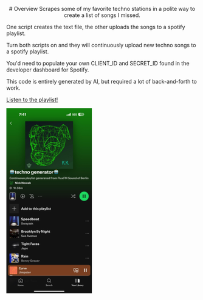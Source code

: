 <p align="center">
  # Overview
  Scrapes some of my favorite techno stations in a polite way to create a list of songs I missed. 
  
  One script creates the text file, the other uploads the songs to a spotify playlist. 
  
  Turn both scripts on and they will continuously upload new techno songs to a spotify playlist. 
  
  You'd need to populate your own CLIENT_ID and SECRET_ID found in the developer dashboard for Spotify.
  
  This code is entirely generated by AI, but required a lot of back-and-forth to work.
  
  [Listen to the playlist!](https://open.spotify.com/playlist/3Oof1Q9vwZpJrj0L9ohkOc)
  
  <img src="example.png" alt="A continuously generated Spotify playlist from FluxFM Sound of Berlin" width="225px" />
</p>
